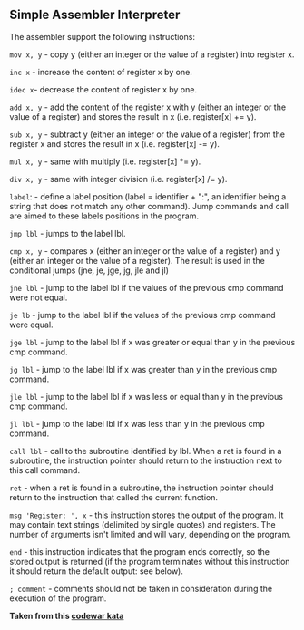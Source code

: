 ##  Simple Assembler Interpreter
The assembler support the following instructions:

```mov x, y``` - copy y (either an integer or the value of a register) into register x.

```inc x``` - increase the content of register x by one.

```idec x```- decrease the content of register x by one.

```add x, y``` - add the content of the register x with y (either an integer or the value of a register) and stores the result in x (i.e. register[x] += y).

```sub x, y``` - subtract y (either an integer or the value of a register) from the register x and stores the result in x (i.e. register[x] -= y).

```mul x, y``` - same with multiply (i.e. register[x] *= y).

```div x, y``` - same with integer division (i.e. register[x] /= y).

```label```: - define a label position (label = identifier + ":", an identifier being a string that does not match any other command). Jump commands and call are aimed to these labels positions in the program.

```jmp lbl``` - jumps to the label lbl.

```cmp x, y``` - compares x (either an integer or the value of a register) and y (either an integer or the value of a register). The result is used in the conditional jumps (jne, je, jge, jg, jle and jl)

```jne lbl``` - jump to the label lbl if the values of the previous cmp command were not equal.

```je lb``` - jump to the label lbl if the values of the previous cmp command were equal.

```jge lbl``` - jump to the label lbl if x was greater or equal than y in the previous cmp command.

```jg lbl``` - jump to the label lbl if x was greater than y in the previous cmp command.

```jle lbl``` - jump to the label lbl if x was less or equal than y in the previous cmp command.

```jl lbl``` - jump to the label lbl if x was less than y in the previous cmp command.

```call lbl``` - call to the subroutine identified by lbl. When a ret is found in a subroutine, the instruction pointer should return to the instruction next to this call command.

```ret``` - when a ret is found in a subroutine, the instruction pointer should return to the instruction that called the current function.

```msg 'Register: ', x``` - this instruction stores the output of the program. It may contain text strings (delimited by single quotes) and registers. The number of arguments isn't limited and will vary, depending on the program.

```end``` - this instruction indicates that the program ends correctly, so the stored output is returned (if the program terminates without this instruction it should return the default output: see below).

```; comment``` - comments should not be taken in consideration during the execution of the program.

**Taken from this [codewar kata](https://www.codewars.com/kata/58e61f3d8ff24f774400002c/train/c)**


